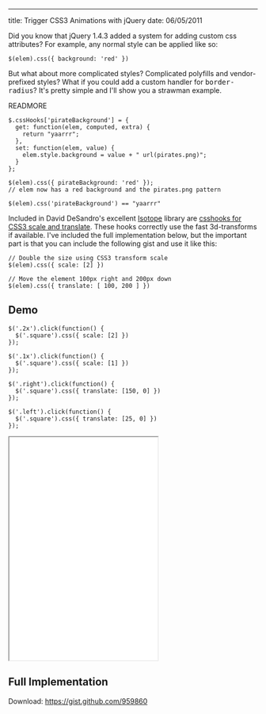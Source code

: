 --- 
title: Trigger CSS3 Animations with jQuery
date: 06/05/2011

Did you know that jQuery 1.4.3 added a system for adding custom css attributes? For example, any normal style can be applied like so:

    $(elem).css({ background: 'red' })

But what about more complicated styles? Complicated polyfills and vendor-prefixed styles? What if you could add a custom handler for <tt>border-radius</tt>? It's pretty simple and I'll show you a strawman example.

READMORE

    $.cssHooks['pirateBackground'] = {
      get: function(elem, computed, extra) {
        return "yaarrr";
      },
      set: function(elem, value) {
        elem.style.background = value + " url(pirates.png)";
      }
    };
    
    $(elem).css({ pirateBackground: 'red' });
    // elem now has a red background and the pirates.png pattern
    
    $(elem).css('pirateBackground') == "yaarrr"
    
Included in David DeSandro's excellent [Isotope] library are [csshooks for CSS3 scale and translate]. These hooks correctly use the fast 3d-transforms if available. I've included the full implementation below, but the important part is that you can include the following gist and use it like this:

    // Double the size using CSS3 transform scale 
    $(elem).css({ scale: [2] })
    
    // Move the element 100px right and 200px down
    $(elem).css({ translate: [ 100, 200 ] })

## Demo

    $('.2x').click(function() {
      $('.square').css({ scale: [2] })
    });
    
    $('.1x').click(function() {
      $('.square').css({ scale: [1] })
    });

    $('.right').click(function() {
      $('.square').css({ translate: [150, 0] })
    });

    $('.left').click(function() {
      $('.square').css({ translate: [25, 0] })
    });

<iframe width="300" height="450" src="/images/iso/demo.html"></iframe>

## Full Implementation

Download: https://gist.github.com/959860

<script src="https://gist.github.com/959860.js?file=isoTransform.js"></script>

[csshooks for CSS3 scale and translate]: https://github.com/desandro/isotope/blob/a2a238968347199842dd7e2d552741d5a63c90b9/jquery.isotope.js
[Isotope]: http://isotope.metafizzy.co/